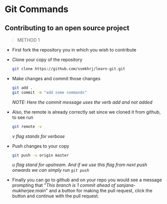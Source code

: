 # Git Commands

## Contributing to an open source project

> METHOD 1

- First fork the repository you in which you wish to contribute

- Clone your copy of the repository
  ```bash
  git clone https://github.com/ssmkhrj/learn-git.git
  ```
- Make changes and commit those changes
  ```bash
  git add .
  git commit -m "add some commands"
  ```
  _NOTE: Here the commit message uses the verb add and not added_
- Also, the remote is already correctly set since we cloned it from github, to see run

  ```bash
  git remote -v
  ```

  _v flag stands for verbose_

- Push changes to your copy

  ```bash
  git push -u origin master
  ```

  _u flag stand for upstream. And if we use this flag from next push onwards we can simply run `git push`_

- Finally you can go to github and on your repo you would see a message prompting that "_This branch is 1 commit ahead of sanjana-mukherjee:main_" and a button for making the pull request, click the button and continue with the pull request.
